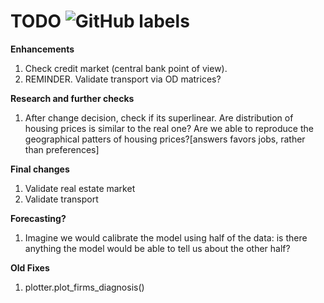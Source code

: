 # TODO ![GitHub labels](https://img.shields.io/github/labels/atom/atom/help-wanted)

**Enhancements**

1. Check credit market (central bank point of view). 
12. REMINDER. Validate transport via OD matrices?

**Research and further checks**

1. After change decision, check if its superlinear. 
Are distribution of housing prices is similar to the real one? 
Are we able to reproduce the geographical patters of housing prices?[answers favors jobs, rather than preferences] 

**Final changes**
1. Validate real estate market
2. Validate transport

**Forecasting?**
1. Imagine we would calibrate the model using half of the data: 
    is there anything the model would be able to tell us about the other half? 

**Old Fixes**
1. plotter.plot_firms_diagnosis()
